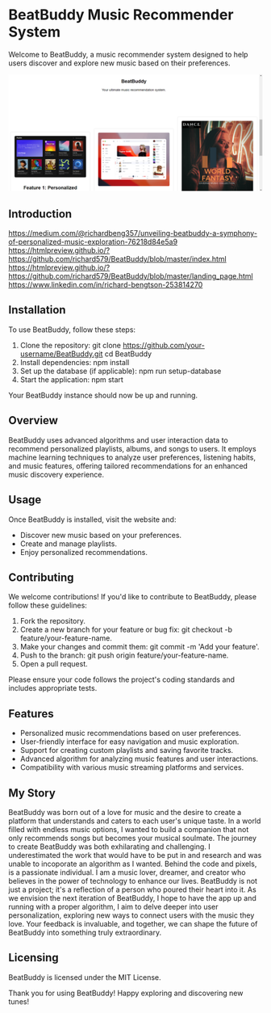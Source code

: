 # BeatBuddy Music Recommender System

Welcome to BeatBuddy, a music recommender system designed to help users discover and explore new music based on their preferences.

![Project Logo](https://github.com/richard579/BeatBuddy/blob/master/static/images/Screenshot%20(13).png)

## Introduction

https://medium.com/@richardbeng357/unveiling-beatbuddy-a-symphony-of-personalized-music-exploration-76218d84e5a9
https://htmlpreview.github.io/?https://github.com/richard579/BeatBuddy/blob/master/index.html
https://htmlpreview.github.io/?https://github.com/richard579/BeatBuddy/blob/master/landing_page.html
https://www.linkedin.com/in/richard-bengtson-253814270

## Installation

To use BeatBuddy, follow these steps:

1. Clone the repository:
	git clone https://github.com/your-username/BeatBuddy.git
	cd BeatBuddy
2. Install dependencies:
	npm install
3. Set up the database (if applicable):
	npm run setup-database
4. Start the application:
	npm start

Your BeatBuddy instance should now be up and running.

## Overview

BeatBuddy uses advanced algorithms and user interaction data to recommend personalized playlists, albums, and songs to users. It employs machine learning techniques to analyze user preferences, listening habits, and music features, offering tailored recommendations for an enhanced music discovery experience.

## Usage
Once BeatBuddy is installed, visit the website and:

- Discover new music based on your preferences.
- Create and manage playlists.
- Enjoy personalized recommendations.

## Contributing
We welcome contributions! If you'd like to contribute to BeatBuddy, please follow these guidelines:

1. Fork the repository.
2. Create a new branch for your feature or bug fix: git checkout -b feature/your-feature-name.
3. Make your changes and commit them: git commit -m 'Add your feature'.
4. Push to the branch: git push origin feature/your-feature-name.
5. Open a pull request.

Please ensure your code follows the project's coding standards and includes appropriate tests.

## Features

- Personalized music recommendations based on user preferences.
- User-friendly interface for easy navigation and music exploration.
- Support for creating custom playlists and saving favorite tracks.
- Advanced algorithm for analyzing music features and user interactions.
- Compatibility with various music streaming platforms and services.

## My Story
BeatBuddy was born out of a love for music and the desire to create a platform that understands and caters to each user's unique taste. In a world filled with endless music options, I wanted to build a companion that not only recommends songs but becomes your musical soulmate. The journey to create BeatBuddy was both exhilarating and challenging. I underestimated the work that would have to be put in and research and was unable to incoporate an algorithm as I wanted. Behind the code and pixels, is a passionate individual. I am a music lover, dreamer, and creator who believes in the power of technology to enhance our lives. BeatBuddy is not just a project; it's a reflection of a person who poured their heart into it. As we envision the next iteration of BeatBuddy, I hope to have the app up and running with a proper algorithm, I aim to delve deeper into user personalization, exploring new ways to connect users with the music they love. Your feedback is invaluable, and together, we can shape the future of BeatBuddy into something truly extraordinary.

## Licensing
BeatBuddy is licensed under the MIT License.

Thank you for using BeatBuddy! Happy exploring and discovering new tunes!
